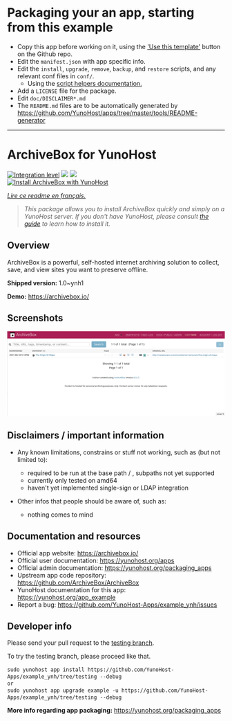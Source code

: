 # Packaging your an app, starting from this example

- Copy this app before working on it, using the ['Use this template'](https://github.com/YunoHost/example_ynh/generate) button on the Github repo.
- Edit the `manifest.json` with app specific info.
- Edit the `install`, `upgrade`, `remove`, `backup`, and `restore` scripts, and any relevant conf files in `conf/`.
  - Using the [script helpers documentation.](https://yunohost.org/packaging_apps_helpers)
- Add a `LICENSE` file for the package.
- Edit `doc/DISCLAIMER*.md`
- The `README.md` files are to be automatically generated by https://github.com/YunoHost/apps/tree/master/tools/README-generator

---
<!--
N.B.: This README was automatically generated by https://github.com/YunoHost/apps/tree/master/tools/README-generator
It shall NOT be edited by hand.
-->

# ArchiveBox for YunoHost

[![Integration level](https://dash.yunohost.org/integration/example.svg)](https://dash.yunohost.org/appci/app/example) ![](https://ci-apps.yunohost.org/ci/badges/example.status.svg) ![](https://ci-apps.yunohost.org/ci/badges/example.maintain.svg)  
[![Install ArchiveBox with YunoHost](https://install-app.yunohost.org/install-with-yunohost.svg)](https://install-app.yunohost.org/?app=example)

*[Lire ce readme en français.](./README_fr.md)*

> *This package allows you to install ArchiveBox quickly and simply on a YunoHost server.
If you don't have YunoHost, please consult [the guide](https://yunohost.org/#/install) to learn how to install it.*

## Overview

ArchiveBox is a powerful, self-hosted internet archiving solution to collect, save, and view sites you want to preserve offline.

**Shipped version:** 1.0~ynh1

**Demo:** https://archivebox.io/

## Screenshots

![](./doc/screenshots/screenshot_archivebox1.png)

## Disclaimers / important information

* Any known limitations, constrains or stuff not working, such as (but not limited to):
    * required to be run at the base path / , subpaths not yet supported
    * currently only tested on amd64
    * haven't yet implemented single-sign or LDAP integration 

* Other infos that people should be aware of, such as:
    * nothing comes to mind 

## Documentation and resources

* Official app website: https://archivebox.io/
* Official user documentation: https://yunohost.org/apps
* Official admin documentation: https://yunohost.org/packaging_apps
* Upstream app code repository: https://github.com/ArchiveBox/ArchiveBox
* YunoHost documentation for this app: https://yunohost.org/app_example
* Report a bug: https://github.com/YunoHost-Apps/example_ynh/issues

## Developer info

Please send your pull request to the [testing branch](https://github.com/YunoHost-Apps/example_ynh/tree/testing).

To try the testing branch, please proceed like that.
```
sudo yunohost app install https://github.com/YunoHost-Apps/example_ynh/tree/testing --debug
or
sudo yunohost app upgrade example -u https://github.com/YunoHost-Apps/example_ynh/tree/testing --debug
```

**More info regarding app packaging:** https://yunohost.org/packaging_apps
